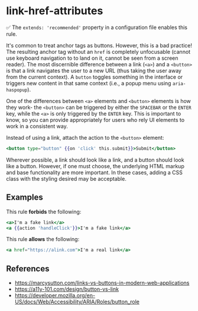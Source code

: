 # link-href-attributes

:white_check_mark: The `extends: 'recommended'` property in a configuration file enables this rule.

It's common to treat anchor tags as buttons. However, this is a bad practice! The resulting anchor tag without an `href` is completely unfocusable (cannot use keyboard navigation to to land on it, cannot be seen from a screen reader). The most discernible difference between a link (`<a>`) and a `<button>` is that a link navigates the user to a new URL (thus taking the user away from the current context). A `button` toggles something in the interface or triggers new content in that same context (i.e., a popup menu using `aria-haspopup`).

One of the differences between `<a>` elements and `<button>` elements is how they work- the `<button>` can be triggered by either the `SPACEBAR` or the `ENTER` key, while the `<a>` is only triggered by the `ENTER` key. This is important to know, so you can provide appropriately for users who rely UI elements to work in a consistent way.

Instead of using a link, attach the action to the `<button>` element:

```hbs
<button type="button" {{on 'click' this.submit}}>Submit</button>
```

Wherever possible, a link should look like a link, and a button should look like a button. However, if one must choose, the underlying HTML markup and base functionality are more important. In these cases, adding a CSS class with the styling desired may be acceptable.

## Examples

This rule **forbids** the following:

```hbs
<a>I'm a fake link</a>
<a {{action 'handleClick'}}>I'm a fake link</a>
```

This rule **allows** the following:

```hbs
<a href="https://alink.com">I'm a real link</a>
```

## References

* <https://marcysutton.com/links-vs-buttons-in-modern-web-applications>
* <https://a11y-101.com/design/button-vs-link>
* <https://developer.mozilla.org/en-US/docs/Web/Accessibility/ARIA/Roles/button_role>
